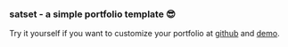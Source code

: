 ### satset - a simple portfolio template 😎

Try it yourself if you want to customize your portfolio at [github](https://github.com/learnium-labs/portfolio-bruno) and [demo](https://learnium-labs.github.io/portfolio-bruno/).
